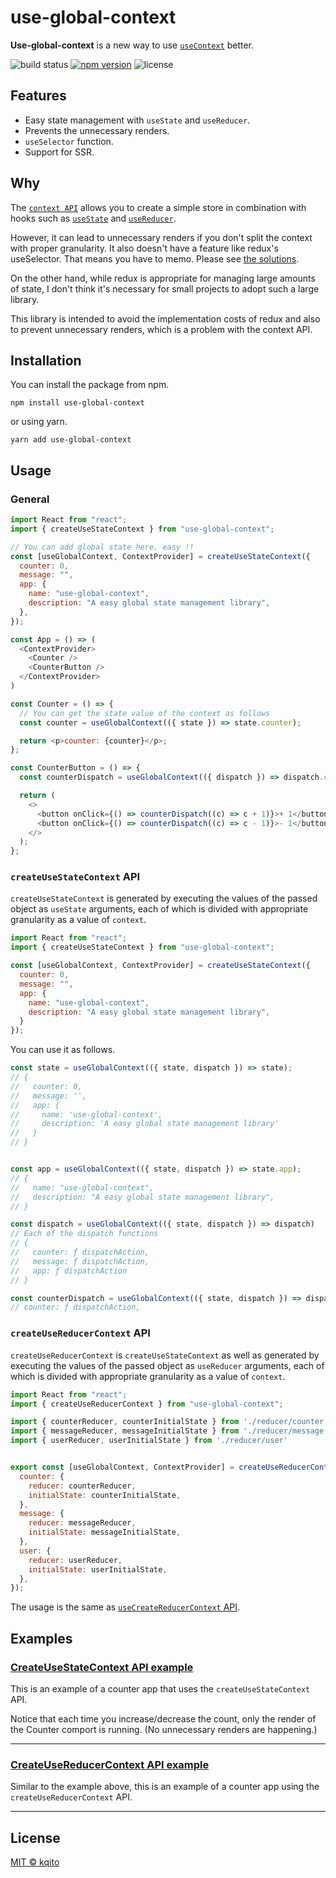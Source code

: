 # use-global-context

**Use-global-context** is a new way to use [`useContext`](https://reactjs.org/docs/hooks-reference.html#usecontext) better.

![build status](https://github.com/kqito/use-global-context/workflows/Node.js%20CI/badge.svg)
[![npm version](https://badge.fury.io/js/use-global-context.svg)](https://badge.fury.io/js/use-global-context)
![license](https://img.shields.io/github/license/kqito/use-global-context)

## Features
- Easy state management with `useState` and `useReducer`.
- Prevents the unnecessary renders.
- `useSelector` function.
- Support for SSR.

## Why
The [`context API`](https://reactjs.org/docs/context.html) allows you to create a simple store in combination with hooks such as [`useState`](https://reactjs.org/docs/hooks-reference.html#usestate) and [`useReducer`](https://reactjs.org/docs/hooks-reference.html#usereducer).

However, it can lead to unnecessary renders if you don't split the context with proper granularity. It also doesn't have a feature like redux's useSelector. That means you have to memo. Please see [the solutions](https://github.com/facebook/react/issues/15156#issuecomment-474590693).

On the other hand, while redux is appropriate for managing large amounts of state, I don't think it's necessary for small projects to adopt such a large library.

This library is intended to avoid the implementation costs of redux and also to prevent unnecessary renders, which is a problem with the context API.

## Installation
You can install the package from npm.
```
npm install use-global-context
```

or using yarn.
```
yarn add use-global-context
```


## Usage
### General
```javascript
import React from "react";
import { createUseStateContext } from "use-global-context";

// You can add global state here. easy !!
const [useGlobalContext, ContextProvider] = createUseStateContext({
  counter: 0,
  message: "",
  app: {
    name: "use-global-context",
    description: "A easy global state management library",
  },
});

const App = () => (
  <ContextProvider>
    <Counter />
    <CounterButton />
  </ContextProvider>
)

const Counter = () => {
  // You can get the state value of the context as follows
  const counter = useGlobalContext(({ state }) => state.counter);

  return <p>counter: {counter}</p>;
};

const CounterButton = () => {
  const counterDispatch = useGlobalContext(({ dispatch }) => dispatch.counter);

  return (
    <>
      <button onClick={() => counterDispatch((c) => c + 1)}>+ 1</button>
      <button onClick={() => counterDispatch((c) => c - 1)}>- 1</button>
    </>
  );
};

```


### `createUseStateContext` API
  `createUseStateContext` is generated by executing the values of the passed object as `useState` arguments, each of which is divided with appropriate granularity as a value of `context`.

```javascript
import React from "react";
import { createUseStateContext } from "use-global-context";

const [useGlobalContext, ContextProvider] = createUseStateContext({
  counter: 0,
  message: "",
  app: {
    name: "use-global-context",
    description: "A easy global state management library",
  }
});
```

You can use it as follows.

```javascript
const state = useGlobalContext(({ state, dispatch }) => state);
// {
//   counter: 0,
//   message: '',
//   app: {
//     name: 'use-global-context',
//     description: 'A easy global state management library'
//   }
// }


const app = useGlobalContext(({ state, dispatch }) => state.app);
// {
//   name: "use-global-context",
//   description: "A easy global state management library",
// }

const dispatch = useGlobalContext(({ state, dispatch }) => dispatch)
// Each of the dispatch functions
// {
//   counter: ƒ dispatchAction,
//   message: ƒ dispatchAction,
//   app: ƒ dispatchAction
// }

const counterDispatch = useGlobalContext(({ state, dispatch }) => dispatch.counter);
// counter: ƒ dispatchAction,
```

### `createUseReducerContext` API
`createUseReducerContext` is `createUseStateContext` as well as generated by executing the values of the passed object as `useReducer` arguments, each of which is divided with appropriate granularity as a value of `context`.

```javascript
import React from "react";
import { createUseReducerContext } from "use-global-context";

import { counterReducer, counterInitialState } from './reducer/counter'
import { messageReducer, messageInitialState } from './reducer/message'
import { userReducer, userInitialState } from './reducer/user'


export const [useGlobalContext, ContextProvider] = createUseReducerContext({
  counter: {
    reducer: counterReducer,
    initialState: counterInitialState,
  },
  message: {
    reducer: messageReducer,
    initialState: messageInitialState,
  },
  user: {
    reducer: userReducer,
    initialState: userInitialState,
  },
});
```

The usage is the same as [`useCreateReducerContext` API](https://github.com/kqito/use-global-context#createusestatecontext-api).

## Examples
### [CreateUseStateContext API example](https://codesandbox.io/s/use-global-contextexamplecreateusestatecontext-p5ug4 "CodeSandBox")
This is an example of a counter app that uses the `createUseStateContext` API.

Notice that each time you increase/decrease the count, only the render of the Counter comport is running. (No unnecessary renders are happening.)


------------
### [CreateUseReducerContext API example](https://codesandbox.io/s/use-global-contextexamplecreateusereducercontext-xfdxc "CodeSandBox")
Similar to the example above, this is an example of a counter app using the `createUseReducerContext` API.


------------

## License
[MIT © kqito](./LICENSE)
